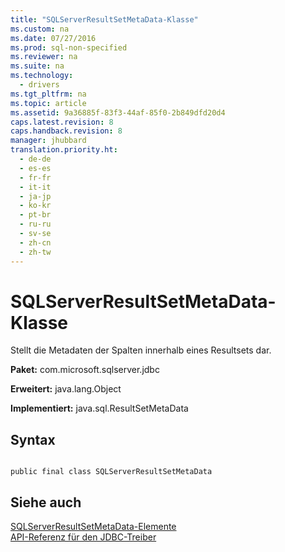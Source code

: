 ```yaml
---
title: "SQLServerResultSetMetaData-Klasse"
ms.custom: na
ms.date: 07/27/2016
ms.prod: sql-non-specified
ms.reviewer: na
ms.suite: na
ms.technology: 
  - drivers
ms.tgt_pltfrm: na
ms.topic: article
ms.assetid: 9a36885f-83f3-44af-85f0-2b849dfd20d4
caps.latest.revision: 8
caps.handback.revision: 8
manager: jhubbard
translation.priority.ht: 
  - de-de
  - es-es
  - fr-fr
  - it-it
  - ja-jp
  - ko-kr
  - pt-br
  - ru-ru
  - sv-se
  - zh-cn
  - zh-tw
---
```

# SQLServerResultSetMetaData-Klasse
  Stellt die Metadaten der Spalten innerhalb eines Resultsets dar.  
  
 **Paket:** com.microsoft.sqlserver.jdbc  
  
 **Erweitert:** java.lang.Object  
  
 **Implementiert:** java.sql.ResultSetMetaData  
  
## Syntax  
  
```  
  
public final class SQLServerResultSetMetaData  
```  
  
## Siehe auch  
 [SQLServerResultSetMetaData-Elemente](../content/SQLServerResultSetMetaData-Members.md)   
 [API-Referenz für den JDBC-Treiber](../content/JDBC-Driver-API-Reference.md)  
  
  